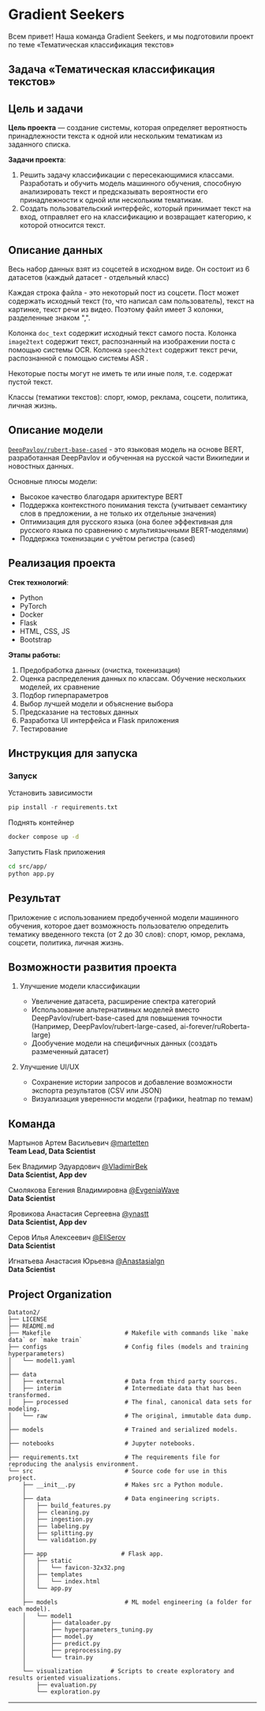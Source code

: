 # Gradient Seekers
Всем привет! Наша команда Gradient Seekers, и мы подготовили проект по теме «Тематическая классификация текстов»

## Задача «Тематическая классификация текстов»

## Цель и задачи
**Цель проекта** —  создание системы, которая определяет вероятность принадлежности текста к одной или нескольким тематикам из заданного списка.


**Задачи проекта**:   
1. Решить задачу классификации с пересекающимися классами. Разработать и обучить модель машинного обучения, способную анализировать текст и предсказывать вероятности его принадлежности к одной или нескольким тематикам.
2. Создать пользовательский интерфейс, который принимает текст на вход, отправляет его на классификацию и возвращает категорию, к которой относится текст.

## Описание данных 
Весь набор данных взят из соцсетей в исходном виде. Он состоит из 6 датасетов (каждый датасет - отдельный класс) 

Каждая строка файла - это некоторый пост из соцсети. Пост может содержать исходный текст (то, что написал сам пользователь), текст на картинке, текст речи из видео. Поэтому файл имеет 3 колонки, разделенные знаком ",".

Колонка `doc_text` содержит исходный текст самого поста.
Колонка `image2text` содержит текст, распознанный на изображении поста с помощью системы OCR.
Колонка `speech2text` содержит текст речи, распознанной с помощью системы ASR .

Некоторые посты могут не иметь те или иные поля, т.е. содержат пустой текст.

Классы (тематики текстов): спорт, юмор, реклама, соцсети, политика, личная жизнь.

## Описание модели

[`DeepPavlov/rubert-base-cased`](https://huggingface.co/DeepPavlov/rubert-base-cased) - это языковая модель на основе BERT, разработанная DeepPavlov и обученная на русской части Википедии и новостных данных. 

Основные плюсы модели:
- Высокое качество благодаря архитектуре BERT
- Поддержка контекстного понимания текста  (учитывает семантику слов в предложении, а не только их отдельные значения)
- Оптимизация для русского языка (она более эффективная для русского языка по сравнению с мультиязычными BERT-моделями)
- Поддержка токенизации с учётом регистра (cased)

## Реализация проекта
**Стек технологий**:  
- Python
- PyTorch
- Docker
- Flask
- HTML, CSS, JS
- Bootstrap


**Этапы работы:**
1. Предобработка данных (очистка, токенизация)
2. Оценка распределения данных по классам. Обучение нескольких моделей, их сравнение
3. Подбор гиперпараметров
4. Выбор лучшей модели и объяснение выбора
5. Предсказание на тестовых данных
6. Разработка UI интерфейса и Flask приложения
7. Тестирование

## Инструкция для запуска

### Запуск

Установить зависимости
```python
pip install -r requirements.txt
```

Поднять контейнер
```bash
docker compose up -d
```

Запустить Flask приложения  

```bash
cd src/app/
python app.py
```

## Результат
Приложение с использованием предобученной модели машинного обучения, которое дает возможность пользователю определить тематику введенного текста (от 2 до 30 слов): спорт, юмор, реклама, соцсети, политика, личная жизнь.

## Возможности развития проекта
1. Улучшение модели классификации
    - Увеличение датасета, расширение спектра категорий
    - Использование альтернативных моделей вместо DeepPavlov/rubert-base-cased для повышения точности (Например, DeepPavlov/rubert-large-cased, ai-forever/ruRoberta-large)
    - Дообучение модели на специфичных данных (создать размеченный датасет)


2. Улучшение UI/UX
    - Сохранение истории запросов и добавление возможности экспорта результатов (CSV или JSON)
    - Визуализация уверенности модели (графики, heatmap по темам)


## Команда

Мартынов Артем Васильевич [@martetten](https://github.com/martetten)  
**Team Lead, Data Scientist**  

Бек Владимир Эдуардович  [@VladimirBek](https://github.com/VladimirBek)  
**Data Scientist, App dev** 

Смолякова Евгения Владимировна [@EvgeniaWave](https://github.com/EvgeniaWave)  
**Data Scientist**  

Яровикова Анастасия Сергеевна  [@ynastt](https://github.com/ynastt)  
**Data Scientist, App dev**  

Серов Илья Алексеевич  [@EliSerov](https://github.com/EliSerov)  
**Data Scientist**   

Игнатьева Анастасия Юрьевна [@AnastasiaIgn](https://github.com/AnastasiaIgn)  
**Data Scientist**  





Project Organization
------------

```
Dataton2/
├── LICENSE     
├── README.md                  
├── Makefile                     # Makefile with commands like `make data` or `make train`                   
├── configs                      # Config files (models and training hyperparameters)
│   └── model1.yaml              
│
├── data                         
│   ├── external                 # Data from third party sources.
│   ├── interim                  # Intermediate data that has been transformed.
│   ├── processed                # The final, canonical data sets for modeling.
│   └── raw                      # The original, immutable data dump.
│
├── models                       # Trained and serialized models.
│
├── notebooks                    # Jupyter notebooks.
│
├── requirements.txt             # The requirements file for reproducing the analysis environment.
└── src                          # Source code for use in this project.
    ├── __init__.py              # Makes src a Python module.
    │
    ├── data                     # Data engineering scripts.
    │   ├── build_features.py    
    │   ├── cleaning.py          
    │   ├── ingestion.py         
    │   ├── labeling.py          
    │   ├── splitting.py         
    │   └── validation.py        
    │
    ├── app                     # Flask app.
    │   ├── static  
    │   │   └── favicon-32x32.png
    │   ├── templates    
    │   │   └── index.html  
    │   └── app.py   
    │
    ├── models                   # ML model engineering (a folder for each model).
    │   └── model1      
    │       ├── dataloader.py    
    │       ├── hyperparameters_tuning.py 
    │       ├── model.py         
    │       ├── predict.py       
    │       ├── preprocessing.py 
    │       └── train.py         
    │
    └── visualization        # Scripts to create exploratory and results oriented visualizations.
        ├── evaluation.py        
        └── exploration.py       
```


--------

